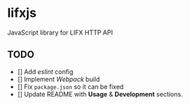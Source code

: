 # lifxjs
JavaScript library for LIFX HTTP API

## TODO
- [] Add *eslint* config
- [] Implement *Webpack* build
- [] Fix `package.json` so it can be fixed
- [] Update README with **Usage** & **Development** sections.
